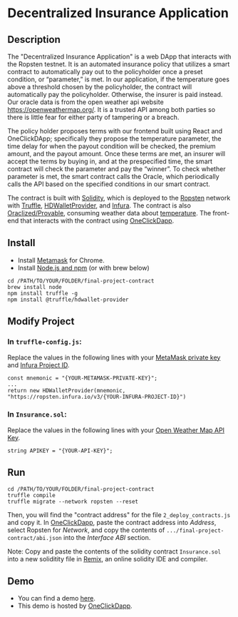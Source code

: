 # Decentralized Insurance Application

## Description
The "Decentralized Insurance Application" is a web DApp that interacts with the Ropsten testnet. It is an automated insurance policy that utilizes a smart contract to automatically pay out to the policyholder once a preset condition, or “parameter,” is met. In our application, if the temperature goes above a threshold chosen by the policyholder, the contract will automatically pay the policyholder. Otherwise, the insurer is paid instead. Our oracle data is from the open weather api website https://openweathermap.org/. It is a trusted API among both parties so there is little fear for either party of tampering or a breach. 

The policy holder proposes terms with our frontend built using React and OneClickDApp; specifically they propose the temperature parameter, the time delay for when the payout condition will be checked, the premium amount, and the payout amount. Once these terms are met, an insurer will accept the terms by buying in, and at the prespecified time, the smart contract will check the parameter and pay the “winner”. To check whether parameter is met, the smart contract calls the Oracle, which periodically calls the API based on the specified conditions in our smart contract.

The contract is built with [Solidity](https://solidity.readthedocs.io/en/v0.5.13/), which is deployed to the [Ropsten](https://ropsten.etherscan.io/) network with [Truffle](https://www.trufflesuite.com/truffle), [HDWalletProvider](https://github.com/trufflesuite/truffle-hdwallet-provider), and [Infura](http://Infura.io/).  The contract is also [Oraclized/Provable](https://provable.xyz/), consuming weather data about [temperature](https://openweathermap.org/api).
The front-end that interacts with the contract using [OneClickDapp](http://oneclickdapp.com).


## Install
* Install [Metamask](https://metamask.io) for Chrome.
* Install [Node.js and npm](https://nodejs.org/en/) (or with brew below)
```
cd /PATH/TO/YOUR/FOLDER/final-project-contract
brew install node
npm install truffle -g
npm install @truffle/hdwallet-provider
```
## Modify Project
### In ```truffle-config.js```:
Replace the values in the following lines with your [MetaMask private key](https://metamask.zendesk.com/hc/en-us/articles/360015289632-How-to-Export-an-Account-Private-Key) and [Infura Project ID](https://infura.io/dashboard).
```
const mnemonic = "{YOUR-METAMASK-PRIVATE-KEY}";
...
return new HDWalletProvider(mnemonic, "https://ropsten.infura.io/v3/{YOUR-INFURA-PROJECT-ID}")
```
### In ```Insurance.sol```:
Replace the values in the following lines with your [Open Weather Map API Key](https://openweathermap.org/).
```
string APIKEY = "{YOUR-API-KEY}";
```

## Run
```
cd /PATH/TO/YOUR/FOLDER/final-project-contract
truffle compile
truffle migrate --network ropsten --reset
```
Then, you will find the "contract address" for the file ```2_deploy_contracts.js``` and copy it. In [OneClickDapp](https://oneclickdapp.com/new/), paste the contract address into *Address*, select Ropsten for *Network*, and copy the contents of ```.../final-project-contract/abi.json``` into the *Interface ABI* section.

Note: Copy and paste the contents of the solidity contract ```Insurance.sol``` into a new soliditity file in [Remix](https://remix.ethereum.org/), an online solidity IDE and compiler.

## Demo
* You can find a demo [here](https://oneclickdapp.com/verona-alpine/).
* This demo is hosted by [OneClickDapp](http://oneclickdapp.com).
